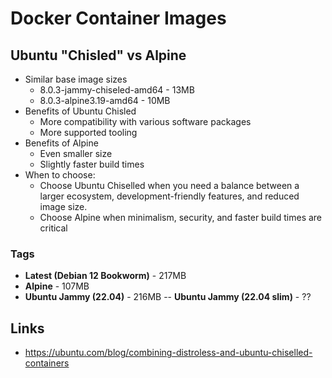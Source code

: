 # Docker Container Images

## Ubuntu "Chisled" vs Alpine

- Similar base image sizes
    - 8.0.3-jammy-chiseled-amd64 - 13MB
    - 8.0.3-alpine3.19-amd64 - 10MB
- Benefits of Ubuntu Chisled
    - More compatibility with various software packages
    - More supported tooling
- Benefits of Alpine
    - Even smaller size
    - Slightly faster build times
- When to choose:
    - Choose Ubuntu Chiselled when you need a balance between a larger ecosystem, development-friendly features, and reduced image size.
    - Choose Alpine when minimalism, security, and faster build times are critical

### Tags

- **Latest (Debian 12 Bookworm)** - 217MB
- **Alpine** - 107MB
- **Ubuntu Jammy (22.04)** - 216MB
-- **Ubuntu Jammy (22.04 slim)** - ??

## Links
- https://ubuntu.com/blog/combining-distroless-and-ubuntu-chiselled-containers